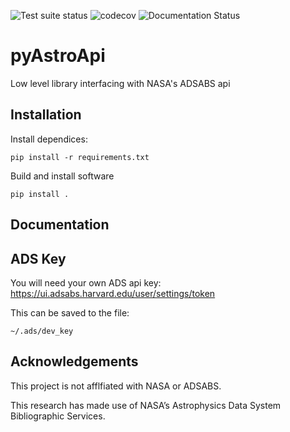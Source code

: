 ![Test suite status](https://github.com/rfarmer/pyAstroApi/actions/workflows/test.yml/badge.svg?branch=main)
![codecov](https://codecov.io/gh/rjfarmer/pyAstroApi/branch/main/graph/badge.svg?token=4VQNTPZYMZ)
![Documentation Status](https://readthedocs.org/projects/pyastroapi/badge/?version=latest)

# pyAstroApi


Low level library interfacing with NASA's ADSABS api

## Installation



Install dependices:

```
pip install -r requirements.txt
```

Build and install software

```
pip install .
```


## Documentation



## ADS Key

You will need your own ADS api key: https://ui.adsabs.harvard.edu/user/settings/token

This can be saved to the file:

```
~/.ads/dev_key
```


## Acknowledgements

This project is not afflfiated with NASA or ADSABS.

This research has made use of NASA’s Astrophysics Data System Bibliographic Services.
